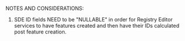 NOTES AND CONSIDERATIONS:
1. SDE ID fields NEED to be "NULLABLE" in order for Registry Editor services to have features created and then have their IDs calculated post feature creation.
